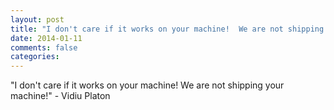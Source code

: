 ```yaml
---
layout: post
title: "I don't care if it works on your machine!  We are not shipping your machine!"
date: 2014-01-11
comments: false
categories: 
---
```


<span class='quote'>"I don't care if it works on your machine!  We are not shipping your machine!"</span>
<span class='by'>- Vidiu Platon</span>
